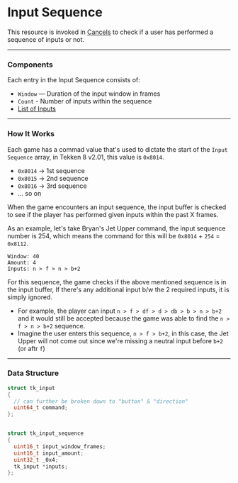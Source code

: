 # Input Sequence

This resource is invoked in [Cancels](../Cancel/) to check if a user has performed a sequence of inputs or not.

---

### Components

Each entry in the Input Sequence consists of:

* `Window` — Duration of the input window in frames
* `Count` - Number of inputs within the sequence
* [List of Inputs](../Input_Extradata/)

---

### How It Works
Each game has a commad value that's used to dictate the start of the `Input Sequence` array, in Tekken 8 v2.01, this value is `0x8014`.
- `0x8014` -> 1st sequence
- `0x8015` -> 2nd sequence
- `0x8016` -> 3rd sequence
- ... so on

When the game encounters an input sequence, the input buffer is checked to see if the player has performed given inputs within the past X frames.

As an example, let's take Bryan's Jet Upper command, the input sequence number is 254, which means the command for this will be `0x8014` + `254` = `0x8112`.
```
Window: 40
Amount: 4
Inputs: n > f > n > b+2
```
For this sequence, the game checks if the above mentioned sequence is in the input buffer, If there's any additional input b/w the 2 required inputs, it is simply ignored.
- For example, the player can input `n > f > df > d > db > b > n > b+2` and it would still be accepted because the game was able to find the `n > f > n > b+2` sequence.
- Imagine the user enters this sequence, `n > f > b+2`, in this case, the Jet Upper will not come out since we're missing a neutral input before `b+2` (or aftr `f`)

---

### Data Structure

```cpp
struct tk_input
{
  // can further be broken down to "button" & "direction"
  uint64_t command;
};


struct tk_input_sequence
{
  uint16_t input_window_frames;
  uint16_t input_amount;
  uint32_t _0x4;
  tk_input *inputs;
};
```